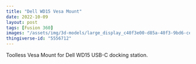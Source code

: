 ```yaml
---
title: "Dell WD15 Vesa Mount"
date: 2022-10-09
layout: post
tags: [Fusion 360]
images: "/assets/img/3d-models/large_display_c40f3e00-d85a-40f3-9bd6-cea3b801ba7e.webp"
thingiverse-id: "5556712"
---
```


Toolless Vesa Mount for Dell WD15 USB-C docking station.